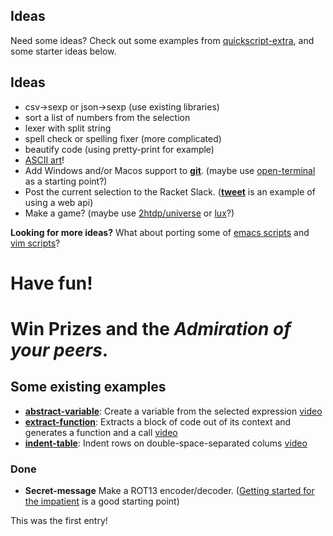 ## Ideas

Need some ideas? Check out some examples from [quickscript-extra](https://github.com/Metaxal/quickscript-extra), and some starter ideas below.

## Ideas 

* csv->sexp or json->sexp (use existing libraries)
* sort a list of numbers from the selection
* lexer with split string
* spell check or spelling fixer (more complicated)
* beautify code (using pretty-print for example)
* [ASCII art](https://en.wikipedia.org/wiki/ASCII_art)!
* Add Windows and/or Macos support to **[git](https://github.com/Metaxal/quickscript-extra/blob/master/scripts/git.rkt)**.
(maybe use [open-terminal](https://github.com/Metaxal/quickscript-extra/blob/master/scripts/open-terminal.rkt) as a starting point?) 
* Post the current selection to the Racket Slack.
(**[tweet](https://github.com/Metaxal/quickscript-extra/blob/master/scripts/tweet.rkt)** is an example of using a web api)
* Make a game? (maybe use [2htdp/universe](https://docs.racket-lang.org/teachpack/2htdpuniverse.html) or [lux](https://github.com/jeapostrophe/lux)?)

**Looking for more ideas?** What about porting some of [emacs scripts](https://github.com/emacs-tw/awesome-emacs) and [vim scripts](https://github.com/akrawchyk/awesome-vim)?

# Have fun!  

# Win Prizes and the *Admiration of your peers*.

## Some existing examples

* **[abstract-variable](https://github.com/Metaxal/quickscript-extra/blob/master/scripts/abstract-variable.rkt)**: 
Create a variable from the selected expression [video](https://www.youtube.com/watch?v=qgjAZd4eBBY)
* **[extract-function](https://github.com/Metaxal/quickscript-extra/blob/master/scripts/extract-function.rkt)**: 
Extracts a block of code out of its context and generates a function and a call [video](https://www.youtube.com/watch?v=XinMxDLZ7Zw)
* **[indent-table](https://github.com/Metaxal/quickscript-extra/blob/master/scripts/indent-table.rkt)**: Indent rows on double-space-separated colums
  [video](https://www.youtube.com/watch?v=KJjVREsgnvA)
  

### Done

* **Secret-message** Make a ROT13 encoder/decoder. ([Getting started for the impatient](https://docs.racket-lang.org/quickscript/#%28part._.Make_your_own_script__.First_simple_example%29) is a good starting point)

This was the first entry!
